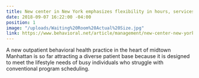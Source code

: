 ```yaml
---
title: New center in New York emphasizes flexibility in hours, services
date: 2018-09-07 16:22:00 -04:00
position: 1
image: "/uploads/Waiting%20Room%20Actual%20Size.jpg"
link: https://www.behavioral.net/article/management/new-center-new-york-emphasizes-flexibility-hours-services
---
```


A new outpatient behavioral health practice in the heart of midtown Manhattan is so far attracting a diverse patient base because it is designed to meet the lifestyle needs of busy individuals who struggle with conventional program scheduling.
